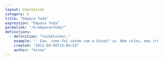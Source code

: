 ```yaml
---
layout: expression
category: e
title: "Empaca foda"
expression: "Empaca foda"
permalink: "/e/empaca+foda/"
definitions:
  - definition: "Cockblocker."
    example: "- Eae, como foi ontem com a Suzan? \n- Nem rolou, meu irm\u00e3o chegou bem quando estava esquentando.\n- Putz, que empaca foda."
    created: "2012-09-05T13:04:53"
    author: "kinow"
---
```

